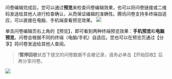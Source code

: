 问卷编辑完成后，您可以通过**预览**来检查问卷编辑效果，也可以将问卷链接或二维码发送给其他人进行检查确认，从而保证编辑的准确性。腾讯问卷支持多终端自适应，可以直接在电脑、手机端查看预览效果。
![](https://main.qcloudimg.com/raw/1e11371d6d970aae22b79f8f9caef64c.png)

单击问卷编辑页右上角的【预览】，即可看到两种终端预览效果：**手机预览**和**电脑预览**。问卷会根据不同的终端（电脑/手机）自适应。您也可以在预览页通过【分享】将问卷发送给其他人查阅。
>!**暂停回收**状态下提交的问卷数据不会被记录，请务必单击【开始回收】后再分享问卷。

![](https://main.qcloudimg.com/raw/11af73fafbd945cac273bb29d7d840fd/%E9%A2%84%E8%A7%88%E9%97%AE%E5%8D%B7.png)